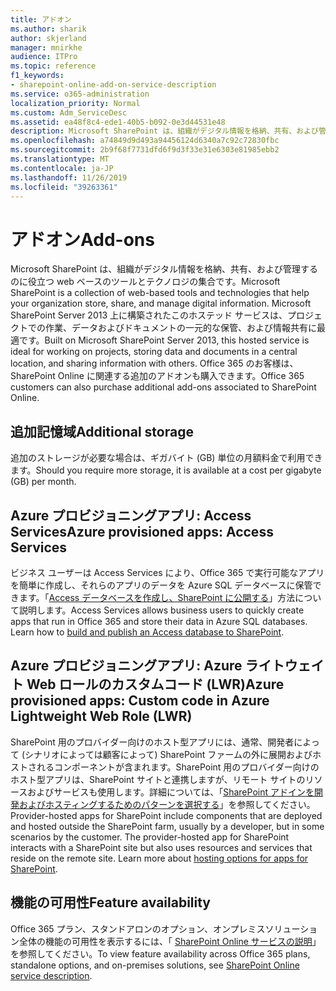 ```yaml
---
title: アドオン
ms.author: sharik
author: skjerland
manager: mnirkhe
audience: ITPro
ms.topic: reference
f1_keywords:
- sharepoint-online-add-on-service-description
ms.service: o365-administration
localization_priority: Normal
ms.custom: Adm_ServiceDesc
ms.assetid: ea48f8c4-ede1-40b5-b092-0e3d44531e48
description: Microsoft SharePoint は、組織がデジタル情報を格納、共有、および管理するのに役立つ web ベースのツールとテクノロジの集合です。 Microsoft SharePoint Server 2013 上に構築されたこのホステッド サービスは、プロジェクトでの作業、データおよびドキュメントの一元的な保管、および情報共有に最適です。 Office 365 のお客様は、SharePoint Online に関連する追加のアドオンも購入できます。
ms.openlocfilehash: a74849d9d493a94456124d6340a7c92c72830fbc
ms.sourcegitcommit: 2b9f68f7731dfd6f9d3f33e31e6303e81985ebb2
ms.translationtype: MT
ms.contentlocale: ja-JP
ms.lasthandoff: 11/26/2019
ms.locfileid: "39263361"
---
```

# <a name="add-ons"></a><span data-ttu-id="415db-105">アドオン</span><span class="sxs-lookup"><span data-stu-id="415db-105">Add-ons</span></span>

<span data-ttu-id="415db-106">Microsoft SharePoint は、組織がデジタル情報を格納、共有、および管理するのに役立つ web ベースのツールとテクノロジの集合です。</span><span class="sxs-lookup"><span data-stu-id="415db-106">Microsoft SharePoint is a collection of web-based tools and technologies that help your organization store, share, and manage digital information.</span></span> <span data-ttu-id="415db-107">Microsoft SharePoint Server 2013 上に構築されたこのホステッド サービスは、プロジェクトでの作業、データおよびドキュメントの一元的な保管、および情報共有に最適です。</span><span class="sxs-lookup"><span data-stu-id="415db-107">Built on Microsoft SharePoint Server 2013, this hosted service is ideal for working on projects, storing data and documents in a central location, and sharing information with others.</span></span> <span data-ttu-id="415db-108">Office 365 のお客様は、SharePoint Online に関連する追加のアドオンも購入できます。</span><span class="sxs-lookup"><span data-stu-id="415db-108">Office 365 customers can also purchase additional add-ons associated to SharePoint Online.</span></span>
  
## <a name="additional-storage"></a><span data-ttu-id="415db-109">追加記憶域</span><span class="sxs-lookup"><span data-stu-id="415db-109">Additional storage</span></span>

<span data-ttu-id="415db-110">追加のストレージが必要な場合は、ギガバイト (GB) 単位の月額料金で利用できます。</span><span class="sxs-lookup"><span data-stu-id="415db-110">Should you require more storage, it is available at a cost per gigabyte (GB) per month.</span></span>
  
## <a name="azure-provisioned-apps-access-services"></a><span data-ttu-id="415db-111">Azure プロビジョニングアプリ: Access Services</span><span class="sxs-lookup"><span data-stu-id="415db-111">Azure provisioned apps: Access Services</span></span>

<span data-ttu-id="415db-p103">ビジネス ユーザーは Access Services により、Office 365 で実行可能なアプリを簡単に作成し、それらのアプリのデータを Azure SQL データベースに保管できます。「[Access データベースを作成し、SharePoint に公開する](https://go.microsoft.com/fwlink/p/?LinkID=393754)」方法について説明します。</span><span class="sxs-lookup"><span data-stu-id="415db-p103">Access Services allows business users to quickly create apps that run in Office 365 and store their data in Azure SQL databases. Learn how to [build and publish an Access database to SharePoint](https://go.microsoft.com/fwlink/p/?LinkID=393754).</span></span>
  
## <a name="azure-provisioned-apps-custom-code-in-azure-lightweight-web-role-lwr"></a><span data-ttu-id="415db-114">Azure プロビジョニングアプリ: Azure ライトウェイト Web ロールのカスタムコード (LWR)</span><span class="sxs-lookup"><span data-stu-id="415db-114">Azure provisioned apps: Custom code in Azure Lightweight Web Role (LWR)</span></span>

<span data-ttu-id="415db-p104">SharePoint 用のプロバイダー向けのホスト型アプリには、通常、開発者によって (シナリオによっては顧客によって) SharePoint ファームの外に展開およびホストされるコンポーネントが含まれます。SharePoint 用のプロバイダー向けのホスト型アプリは、SharePoint サイトと連携しますが、リモート サイトのリソースおよびサービスも使用します。詳細については、「[SharePoint アドインを開発およびホスティングするためのパターンを選択する](https://go.microsoft.com/fwlink/?LinkId=271314)」を参照してください。</span><span class="sxs-lookup"><span data-stu-id="415db-p104">Provider-hosted apps for SharePoint include components that are deployed and hosted outside the SharePoint farm, usually by a developer, but in some scenarios by the customer. The provider-hosted app for SharePoint interacts with a SharePoint site but also uses resources and services that reside on the remote site. Learn more about [hosting options for apps for SharePoint](https://go.microsoft.com/fwlink/?LinkId=271314).</span></span>
  
## <a name="feature-availability"></a><span data-ttu-id="415db-118">機能の可用性</span><span class="sxs-lookup"><span data-stu-id="415db-118">Feature availability</span></span>

<span data-ttu-id="415db-119">Office 365 プラン、スタンドアロンのオプション、オンプレミスソリューション全体の機能の可用性を表示するには、「 [SharePoint Online サービスの説明](sharepoint-online-service-description.md)」を参照してください。</span><span class="sxs-lookup"><span data-stu-id="415db-119">To view feature availability across Office 365 plans, standalone options, and on-premises solutions, see [SharePoint Online service description](sharepoint-online-service-description.md).</span></span>
  